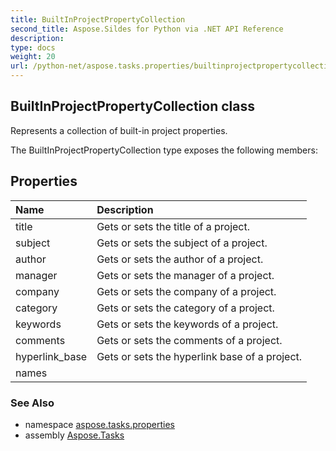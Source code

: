 ```yaml
---
title: BuiltInProjectPropertyCollection
second_title: Aspose.Sildes for Python via .NET API Reference
description: 
type: docs
weight: 20
url: /python-net/aspose.tasks.properties/builtinprojectpropertycollection/
---
```


## BuiltInProjectPropertyCollection class

Represents a collection of built-in project properties.

The BuiltInProjectPropertyCollection type exposes the following members:
## Properties
| Name | Description |
| :- | :- |
|title|Gets or sets the title of a project.|
|subject|Gets or sets the subject of a project.|
|author|Gets or sets the author of a project.|
|manager|Gets or sets the manager of a project.|
|company|Gets or sets the company of a project.|
|category|Gets or sets the category of a project.|
|keywords|Gets or sets the keywords of a project.|
|comments|Gets or sets the comments of a project.|
|hyperlink_base|Gets or sets the hyperlink base of a project.|
|names|  |

### See Also

* namespace [aspose.tasks.properties](/tasks/python-net/aspose.tasks.properties/)
* assembly [Aspose.Tasks](/tasks/python-net/)

